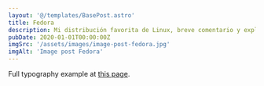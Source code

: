 ```yaml
---
layout: '@/templates/BasePost.astro'
title: Fedora
description: Mi distribución favorita de Linux, breve comentario y explicación.
pubDate: 2020-01-01T00:00:00Z
imgSrc: '/assets/images/image-post-fedora.jpg'
imgAlt: 'Image post Fedora'
---
```


Full typography example at [this page](./sixth-post).
